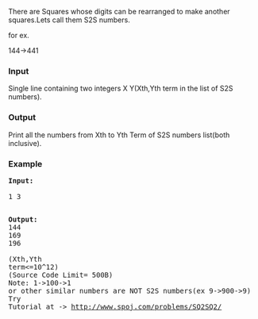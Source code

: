 <p>There are Squares whose digits can be rearranged to make another squares.Lets call them S2S numbers.</p>
<p>for ex.</p>
<p>144-&gt;441</p>
<h3>Input</h3>
<p>Single line containing two integers X Y(Xth,Yth term in the list of S2S numbers).</p>
<h3>Output</h3>
<p>Print all the numbers from Xth to Yth Term of S2S numbers list(both inclusive).</p>
<h3>Example</h3>
<pre><strong>Input:</strong>
<br>1 3

<strong>Output:</strong>
<br>144<br>169<br>196<br><br>(Xth,Yth term&lt;=10^12)<br>(Source Code Limit= 500B) <br>Note: 1-&gt;100-&gt;1 or other similar numbers are NOT S2S numbers(ex 9-&gt;900-&gt;9)<br>Try Tutorial at -&gt; <a href="../SQ2SQ2/">http://www.spoj.com/problems/SQ2SQ2/</a><br><br></pre>